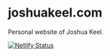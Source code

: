 # joshuakeel.com
Personal website of Joshua Keel.

[![Netlify Status](https://api.netlify.com/api/v1/badges/51e1fc25-fbf2-4c95-883a-44399e1ed95c/deploy-status)](https://app.netlify.com/sites/joshuakeel/deploys)
